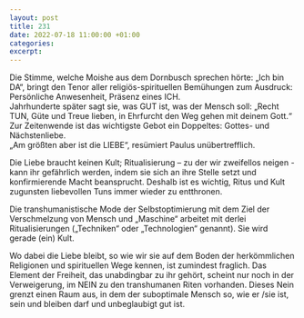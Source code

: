 ```yaml
---
layout: post
title: 231
date: 2022-07-18 11:00:00 +01:00
categories: 
excerpt: 
---
```


Die Stimme, welche Moishe aus dem Dornbusch sprechen hörte: „Ich bin DA“, bringt den Tenor aller religiös-spirituellen Bemühungen zum Ausdruck: Persönliche Anwesenheit, Präsenz eines ICH.\
Jahrhunderte später sagt sie, was GUT ist, was der Mensch soll: „Recht TUN, Güte und Treue lieben, in Ehrfurcht den Weg gehen mit deinem Gott.“\
Zur Zeitenwende ist das wichtigste Gebot ein Doppeltes: Gottes- und Nächstenliebe.\
„Am größten aber ist die LIEBE“, resümiert Paulus unübertrefflich.

Die Liebe braucht keinen Kult; Ritualisierung – zu der wir zweifellos neigen - kann ihr gefährlich werden, indem sie sich an ihre Stelle setzt und konfirmierende Macht beansprucht. Deshalb ist es wichtig, Ritus und Kult zugunsten liebevollen Tuns immer wieder zu entthronen.

Die transhumanistische Mode der Selbstoptimierung mit dem Ziel der Verschmelzung von Mensch und „Maschine“ arbeitet mit derlei Ritualisierungen („Techniken“ oder „Technologien“ genannt). Sie wird gerade (ein) Kult.

Wo dabei die Liebe bleibt, so wie wir sie auf dem Boden der herkömmlichen Religionen und spirituellen Wege kennen, ist zumindest fraglich. Das Element der Freiheit, das unabdingbar zu ihr gehört, scheint nur noch in der Verweigerung, im NEIN zu den transhumanen Riten vorhanden. Dieses Nein grenzt einen Raum aus, in dem der suboptimale Mensch so, wie er /sie ist, sein und bleiben darf und unbeglaubigt gut ist.
